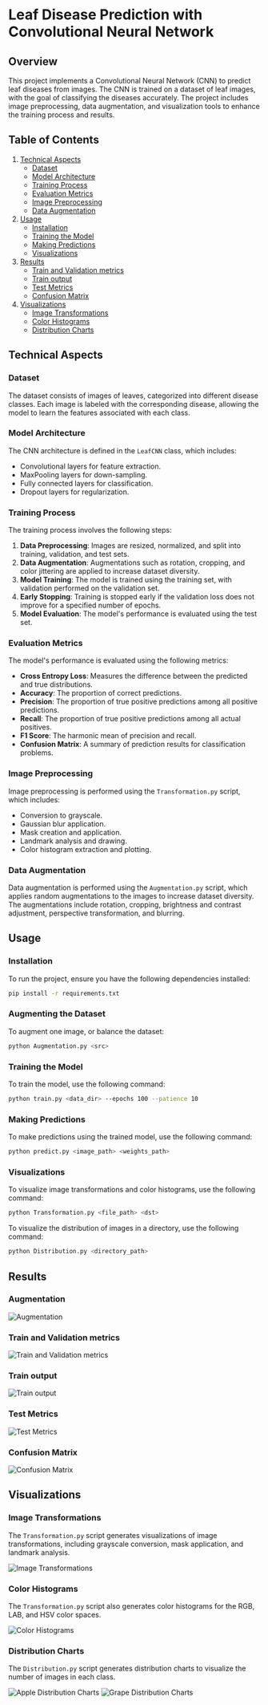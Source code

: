 # Leaf Disease Prediction with Convolutional Neural Network

## Overview

This project implements a Convolutional Neural Network (CNN) to predict leaf diseases from images. The CNN is trained on a dataset of leaf images, with the goal of classifying the diseases accurately. The project includes image preprocessing, data augmentation, and visualization tools to enhance the training process and results.

## Table of Contents

1. [Technical Aspects](#technical-aspects)
   - [Dataset](#dataset)
   - [Model Architecture](#model-architecture)
   - [Training Process](#training-process)
   - [Evaluation Metrics](#evaluation-metrics)
   - [Image Preprocessing](#image-preprocessing)
   - [Data Augmentation](#data-augmentation)
2. [Usage](#usage)
   - [Installation](#installation)
   - [Training the Model](#training-the-model)
   - [Making Predictions](#making-predictions)
   - [Visualizations](#visualizations)
3. [Results](#results)
   - [Train and Validation metrics](#train-and-validation-metrics)
   - [Train output](#train-output)
   - [Test Metrics](#test-metrics)
   - [Confusion Matrix](#confusion-matrix)
4. [Visualizations](#visualizations)
   - [Image Transformations](#image-transformations)
   - [Color Histograms](#color-histograms)
   - [Distribution Charts](#distribution-charts)

## Technical Aspects

### Dataset

The dataset consists of images of leaves, categorized into different disease classes. Each image is labeled with the corresponding disease, allowing the model to learn the features associated with each class.

### Model Architecture

The CNN architecture is defined in the `LeafCNN` class, which includes:

- Convolutional layers for feature extraction.
- MaxPooling layers for down-sampling.
- Fully connected layers for classification.
- Dropout layers for regularization.

### Training Process

The training process involves the following steps:

1. **Data Preprocessing**: Images are resized, normalized, and split into training, validation, and test sets.
2. **Data Augmentation**: Augmentations such as rotation, cropping, and color jittering are applied to increase dataset diversity.
3. **Model Training**: The model is trained using the training set, with validation performed on the validation set.
4. **Early Stopping**: Training is stopped early if the validation loss does not improve for a specified number of epochs.
5. **Model Evaluation**: The model's performance is evaluated using the test set.

### Evaluation Metrics

The model's performance is evaluated using the following metrics:

- **Cross Entropy Loss**: Measures the difference between the predicted and true distributions.
- **Accuracy**: The proportion of correct predictions.
- **Precision**: The proportion of true positive predictions among all positive predictions.
- **Recall**: The proportion of true positive predictions among all actual positives.
- **F1 Score**: The harmonic mean of precision and recall.
- **Confusion Matrix**: A summary of prediction results for classification problems.

### Image Preprocessing

Image preprocessing is performed using the `Transformation.py` script, which includes:

- Conversion to grayscale.
- Gaussian blur application.
- Mask creation and application.
- Landmark analysis and drawing.
- Color histogram extraction and plotting.

### Data Augmentation

Data augmentation is performed using the `Augmentation.py` script, which applies random augmentations to the images to increase dataset diversity. The augmentations include rotation, cropping, brightness and contrast adjustment, perspective transformation, and blurring.

## Usage

### Installation

To run the project, ensure you have the following dependencies installed:

```bash
pip install -r requirements.txt
```

### Augmenting the Dataset

To augment one image, or balance the dataset:

```bash
python Augmentation.py <src>
```


### Training the Model

To train the model, use the following command:

```bash
python train.py <data_dir> --epochs 100 --patience 10
```

### Making Predictions

To make predictions using the trained model, use the following command:

```bash
python predict.py <image_path> <weights_path>
```

### Visualizations

To visualize image transformations and color histograms, use the following command:

```bash
python Transformation.py <file_path> <dst>
```

To visualize the distribution of images in a directory, use the following command:

```bash
python Distribution.py <directory_path>
```

## Results

### Augmentation

![Augmentation](screenshots/LEAFFLICTION-augmentation.png)

### Train and Validation metrics

![Train and Validation metrics](screenshots/LEAFFLICTION-train-valid-metrics.png)


### Train output

![Train output](screenshots/LEAFFLICTION-train-output.png)

### Test Metrics

![Test Metrics](screenshots/LEAFFLICTION-test-output.png)

### Confusion Matrix

![Confusion Matrix](screenshots/LEAFFLICTION-confusion-matrix.png)

## Visualizations

### Image Transformations

The `Transformation.py` script generates visualizations of image transformations, including grayscale conversion, mask application, and landmark analysis.

![Image Transformations](screenshots/LEAFFLICTION-transformation.png)

### Color Histograms

The `Transformation.py` script also generates color histograms for the RGB, LAB, and HSV color spaces.

![Color Histograms](screenshots/LEAFFLICTION-color-distribution.png)

### Distribution Charts

The `Distribution.py` script generates distribution charts to visualize the number of images in each class.

![Apple Distribution Charts](screenshots/LEAFFLICTION-apple-distribution.png)
![Grape Distribution Charts](screenshots/LEAFFLICTION-grape-distribution.png)
